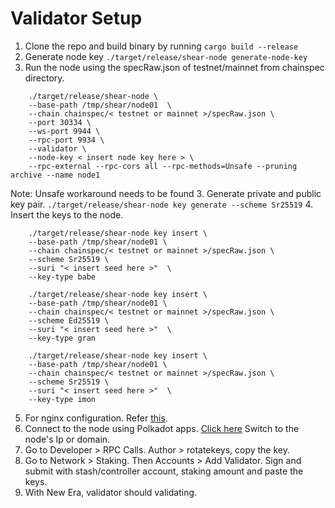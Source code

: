 # Validator Setup

1. Clone the repo and build binary by running ```cargo build --release```
2. Generate node key ```./target/release/shear-node generate-node-key```
3. Run the node using the specRaw.json of testnet/mainnet from chainspec directory.
```
    ./target/release/shear-node \
    --base-path /tmp/shear/node01  \
    --chain chainspec/< testnet or mainnet >/specRaw.json \
    --port 30334 \
    --ws-port 9944 \
    --rpc-port 9934 \
    --validator \
    --node-key < insert node key here > \
    --rpc-external --rpc-cors all --rpc-methods=Unsafe --pruning archive --name node1
```
Note: Unsafe workaround needs to be found
3. Generate private and public key pair.
```./target/release/shear-node key generate --scheme Sr25519```
4. Insert the keys to the node.
```
    ./target/release/shear-node key insert \
    --base-path /tmp/shear/node01 \
    --chain chainspec/< testnet or mainnet >/specRaw.json \
    --scheme Sr25519 \
    --suri "< insert seed here >"  \
    --key-type babe
```
```
    ./target/release/shear-node key insert \
    --base-path /tmp/shear/node01 \
    --chain chainspec/< testnet or mainnet >/specRaw.json \
    --scheme Ed25519 \
    --suri "< insert seed here >"  \
    --key-type gran
```
```
    ./target/release/shear-node key insert \
    --base-path /tmp/shear/node01 \
    --chain chainspec/< testnet or mainnet >/specRaw.json \
    --scheme Sr25519 \
    --suri "< insert seed here >"  \
    --key-type imon
```
5. For nginx configuration. Refer [this](nginx-setup.md).
6. Connect to the node using Polkadot apps. [Click here](https://polkadot.js.org/apps/#/explorer) Switch to the node's Ip or domain.
6. Go to Developer > RPC Calls. Author > rotatekeys, copy the key.
7. Go to Network > Staking. Then Accounts > Add Validator. Sign and submit with stash/controller account, staking amount and paste the keys.
8. With New Era, validator should validating.